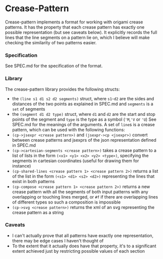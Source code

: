 # Crease-Pattern

Crease-pattern implements a format for working with origami crease patterns. It has the property that each crease pattern has exactly one possible representation (but see caveats below).
It explicitly records the full lines that the line segments on a pattern lie on, which I believe will make checking the similarity of two patterns easier.

### Specification
See SPEC.md for the specification of the format.

### Library

The crease-pattern library provides the following structs:
* the `(line s1 d1 s2 d2 segments)` struct, where `s1`-`d2` are the sides and distances of the two points as explained in SPEC.md and `segments` is a `set` of segments
* the `(segment d1 d2 type)` struct, where `d1` and `d2` are the start and stop points of the segment and `type` is the type as a symbol (`'M`,`'V` or `'U`)
See SPEC.md for the meanings of the arguments. A set of `line`s is a crease pattern, which can be used with the following functions:
* `(cp->jsexpr <crease pattern>)` and `(jsexpr->cp <jsexpr>)` convert between crease patterns and jsexprs of the json representation defined in SPEC.md
* `(cp->cartesian-segments <crease pattern>)` takes a crease pattern to a list of lists in the form `(<x1> <y1> <x2> <y2> <type>)`, specifying the segments in cartesian coordinates (useful for drawing them for instance)
* `(cp-shared-lines <crease pattern 1> <crease pattern 2>)` returns a list of the list in the form `(<s1> <d1> <s2> <d2>)` representing the lines that exist in both patterns
* `(cp-compose <crease pattern 1> <crease pattern 2>)` returns a new crease pattern with all the segments of both input patterns with any overlapping or touching lines merged, or `#f` if there are overlapping lines of different types so such a composition is impossible
* `(cp->svg <crease pattern>)` returns the xml of an svg representing the crease pattern as a string

### Caveats
* I can't actually prove that all patterns have exactly one representation, there may be edge cases I haven't thought of
* To the extent that it actually does have that property, it's to a significant extent achieved just by restricting possible values of each section
